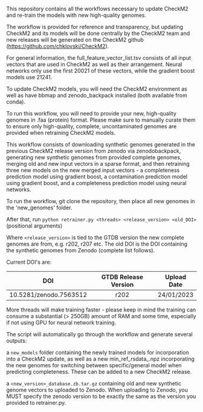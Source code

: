 This repository contains all the workflows necessary to update CheckM2 and re-train the models with new high-quality genomes. 

The workflow is provided for reference and transparency, but updating CheckM2 and its models will be done centrally by the CheckM2 team and new releases will be generated on the CheckM2 github (https://github.com/chklovski/CheckM2). 

For general information, the full_feature_vector_list.tsv consists of all input vectors that are used in CheckM2 as well as their arrangement. Neural networks only use the first 20021 of these vectors, while the gradient boost models use 21241. 

To update CheckM2 models, you will need the CheckM2 environment as well as have bbmap and zenodo_backpack installed (both available from conda). 

To run this workflow, you will need to provide your new, high-quality genomes in .faa (protein) format. Please make sure to manually curate them to ensure only high-quality, complete, uncontaminated genomes are provided when retraining CheckM2 models. 

This workflow consists of downloading synthetic genomes generated in the previous CheckM2 release version from zenodo via zenodobackpack, generating new synthetic genomes from provided complete genomes, merging old and new input vectors in a sparse format, and then retraining three new models on the new merged input vectors - a completeness prediction model using gradient boost, a contamination prediction model using gradient boost, and a completeness prediction model using neural networks. 

To run the workflow, git clone the repository, then place all new genomes in the 'new_genomes' folder. 

After that, run `python retrainer.py <threads> <release_version> <old_DOI>` (positional arguments)

Where `<release_version>` is tied to the GTDB version the new complete genomes are from, e.g. r202, r207 etc. The old DOI is the DOI containing the synthetic genomes from Zenodo (complete list follows). 

Current DOI's are:

|DOI | GTDB Release Version | Upload Date |
|  :---:   |  :---:   |  :---:  |
| 10.5281/zenodo.7563512 | r202 | 24/01/2023 |

More threads will make training faster - please keep in mind the training can consume a substantial (> 250GB) amount of RAM and some time, especially if not using GPU for neural network training. 

The script will automatically go through the workflow and generate several outputs: 

a `new_models` folder containing the newly trained models for incorporation into a CheckM2 update, as well as a new min_ref_rsdata_<version>.npz incorporating the new genomes for switching between specific/general model when predicting completeness. These can be added to a new CheckM2 release. 

a `<new_version>_database.zb.tar.gz` containing old and new synthetic genome vectors to uploaded to Zenodo. When uploading to Zenodo, you MUST specify the zenodo version to be exactly the same as the version you provided to retrainer.py.

